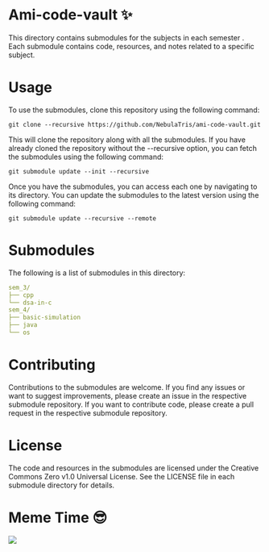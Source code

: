# Ami-code-vault :sparkles:
This directory contains submodules for the subjects in each semester . Each submodule contains code, resources, and notes related to a specific subject.

# Usage
To use the submodules, clone this repository using the following command:
```
git clone --recursive https://github.com/NebulaTris/ami-code-vault.git
```
This will clone the repository along with all the submodules. If you have already cloned the repository without the --recursive option, you can fetch the submodules using the following command:
```
git submodule update --init --recursive
```
Once you have the submodules, you can access each one by navigating to its directory. You can update the submodules to the latest version using the following command:
```
git submodule update --recursive --remote
```
# Submodules
The following is a list of submodules in this directory:
```yaml
sem_3/
├── cpp
└── dsa-in-c
sem_4/
├── basic-simulation
├── java
└── os
```
# Contributing
Contributions to the submodules are welcome. If you find any issues or want to suggest improvements, please create an issue in the respective submodule repository. If you want to contribute code, please create a pull request in the respective submodule repository.

# License
The code and resources in the submodules are licensed under the Creative Commons Zero v1.0 Universal License. See the LICENSE file in each submodule directory for details.

# Meme Time :sunglasses:
<img src="https://i.pinimg.com/550x/fb/de/08/fbde08398de3fff3d2f3bbb0418543d8.jpg">
